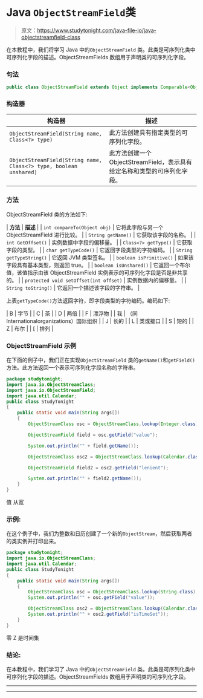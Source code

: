 # Java `ObjectStreamField`类

> 原文：<https://www.studytonight.com/java-file-io/java-objectstreamfield-class>

在本教程中，我们将学习 Java 中的`ObjectStreamField` 类。此类是可序列化类中可序列化字段的描述。ObjectStreamFields 数组用于声明类的可序列化字段。

### 句法

```java
public class ObjectStreamField extends Object implements Comparable<Object>
```

### 构造器

| 构造器 | 描述 |
| --- | --- |
| `ObjectStreamField(String name, Class<?> type)` | 此方法创建具有指定类型的可序列化字段。 |
| `ObjectStreamField(String name, Class<?> type, boolean unshared)` | 此方法创建一个 ObjectStreamField，表示具有给定名称和类型的可序列化字段。 |

### 方法

ObjectStreamField 类的方法如下:

| **方法** | **描述** |
| `int compareTo(Object obj)` | 它将此字段与另一个 ObjectStreamField 进行比较。 |
| `String getName()` | 它获取该字段的名称。 |
| `int GetOffset()` | 实例数据中字段的偏移量。 |
| `Class<?> getType()` | 它获取字段的类型。 |
| `char getTypeCode()` | 它返回字段类型的字符编码。 |
| `String getTypeString()` | 它返回 JVM 类型签名。 |
| `boolean isPrimitive()` | 如果该字段具有基本类型，则返回 true。 |
| `boolean isUnshared()` | 它返回一个布尔值，该值指示由该 ObjectStreamField 实例表示的可序列化字段是否是非共享的。 |
| `protected void setOffset(int offset)` | 实例数据内的偏移量。 |
| `String toString()` | 它返回一个描述该字段的字符串。 |

上表`getTypeCode()`方法返回字符，即字段类型的字符编码。编码如下:

| B | 字节 |
| C | 茶 |
| D | 两倍 |
| F | 漂浮物 |
| 我 | （同 Internationalorganizations）国际组织 |
| J | 长的 |
| L | 类或接口 |
| S | 短的 |
| Z | 布尔 |
| [ | 排列 |

### ObjectStreamField 示例

在下面的例子中，我们正在实现`ObjectStreamField` 类的`getName()`和`getField()`方法。此方法返回一个表示可序列化字段名称的字符串。

```java
package studytonight;
import java.io.ObjectStreamClass;
import java.io.ObjectStreamField;
import java.util.Calendar;
public class StudyTonight 
{
	public static void main(String args[])
	{
		ObjectStreamClass osc = ObjectStreamClass.lookup(Integer.class);

		ObjectStreamField field = osc.getField("value");

		System.out.println("" + field.getName());

		ObjectStreamClass osc2 = ObjectStreamClass.lookup(Calendar.class);

		ObjectStreamField field2 = osc2.getField("lenient");

		System.out.println("" + field2.getName());
	}
}
```

值
从宽

### 示例:

在这个例子中，我们为整数和日历创建了一个新的`ObjectStream`，然后获取两者的类实例并打印出来。

```java
package studytonight;
import java.io.ObjectStreamClass;
import java.util.Calendar;
public class StudyTonight 
{
	public static void main(String args[])
	{
		ObjectStreamClass osc = ObjectStreamClass.lookup(String.class);  
		System.out.println("" + osc.getField("value"));  

		ObjectStreamClass osc2 = ObjectStreamClass.lookup(Calendar.class);  
		System.out.println("" + osc2.getField("isTimeSet"));  
	}
}
```

零
Z 是时间集

### 结论:

在本教程中，我们学习了 Java 中的`ObjectStreamField` 类。此类是可序列化类中可序列化字段的描述。ObjectStreamFields 数组用于声明类的可序列化字段。

* * *

* * *